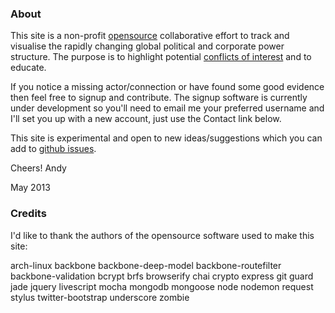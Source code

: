 ### About
This site is a non-profit [opensource] collaborative effort to track and visualise the rapidly changing global political and corporate power structure. The purpose is to highlight potential [conflicts of interest][coi] and to educate.

If you notice a missing actor/connection or have found some good evidence then feel free to signup and contribute. The signup software is currently under development so you'll need to email me your preferred username and I'll set you up with a new account, just use the Contact link below.

This site is experimental and open to new ideas/suggestions which you can add to [github issues][issues].

Cheers! Andy

May 2013

### Credits

I'd like to thank the authors of the opensource software used to make this site:

arch-linux
backbone
backbone-deep-model
backbone-routefilter
backbone-validation
bcrypt
brfs
browserify
chai
crypto
express
git
guard
jade
jquery
livescript
mocha
mongodb
mongoose
node
nodemon
request
stylus
twitter-bootstrap
underscore
zombie


[beta]: https://en.wikipedia.org/wiki/Software_release_life_cycle
[coi]: http://en.wikipedia.org/wiki/Conflict_of_interest
[issues]: https://github.com/dizzib/WhoDoTheyServe.com/issues
[opensource]: http://en.wikipedia.org/wiki/Open_source

